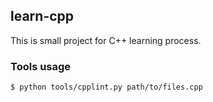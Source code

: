 ## learn-cpp
This is small project for C++ learning process.

### Tools usage
```shell
$ python tools/cpplint.py path/to/files.cpp
```
